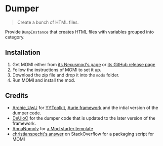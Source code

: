 # Dumper

> Create a bunch of HTML files.

Provide `DumpInstance` that creates HTML files with variables grouped into cetegory.

## Installation

1. Get MOMI either from [its Nexusmod's page](https://www.nexusmods.com/fieldsofmistria/mods/78) or [its GitHub release page](https://github.com/Garethp/Mods-of-Mistria-Installer/releases)
2. Follow the instructions of MOMI to set it up.
3. Download the zip file and drop it into the `mods` folder.
4. Run MOMI and install the mod.

## Credits

- [Archie_UwU](https://github.com/Archie-osu) for [YYToolkit](https://github.com/AurieFramework/YYToolkit), [Aurie framework](https://github.com/AurieFramework/Aurie) and the intial version of the dumper code.
- [DeUloO](https://github.com/DeUloO) for the dumper code that is updated to the later version of the framework.
- [AnnaNomoly](https://github.com/AnnaNomoly) for [a Mod starter template](https://github.com/AnnaNomoly/YYToolkit)
- [christianspecht's answer](https://stackoverflow.com/a/14792225/) on StackOverflow for a packaging script for MOMI
